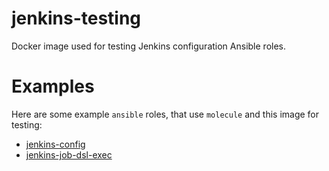 # jenkins-testing
Docker image used for testing Jenkins configuration Ansible roles.

# Examples
Here are some example `ansible` roles, that use `molecule` and this image for testing:
* [jenkins-config](https://github.com/meierw/jenkins-config)
* [jenkins-job-dsl-exec](https://github.com/meierw/jenkins-job-dsl-exec)